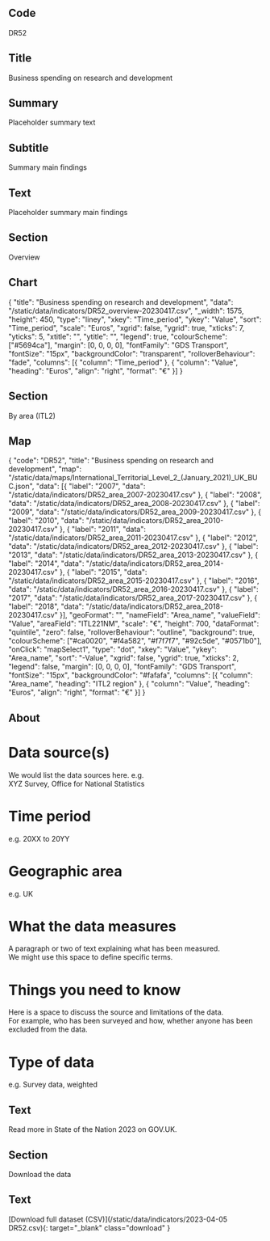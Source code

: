 ## Code
DR52

## Title
Business spending on research and development

## Summary
Placeholder summary text

## Subtitle
Summary main findings

## Text
Placeholder summary main findings

## Section
Overview

## Chart
{ "title": "Business spending on research and development", "data": "/static/data/indicators/DR52_overview-20230417.csv", "_width": 1575, "height": 450, "type": "liney", "xkey": "Time_period", "ykey": "Value", "sort": "Time_period", "scale": "Euros", "xgrid": false, "ygrid": true, "xticks": 7, "yticks": 5, "xtitle": "", "ytitle": "", "legend": true, "colourScheme": ["#5694ca"], "margin": [0, 0, 0, 0], "fontFamily": "GDS Transport", "fontSize": "15px", "backgroundColor": "transparent", "rolloverBehaviour": "fade", "columns": [{ "column": "Time_period" }, { "column": "Value", "heading": "Euros", "align": "right", "format": "€" }] }

## Section
By area (ITL2)

## Map
{ "code": "DR52", "title": "Business spending on research and development", "map": "/static/data/maps/International_Territorial_Level_2_(January_2021)_UK_BUC.json", "data": [{ "label": "2007", "data": "/static/data/indicators/DR52_area_2007-20230417.csv" }, { "label": "2008", "data": "/static/data/indicators/DR52_area_2008-20230417.csv" }, { "label": "2009", "data": "/static/data/indicators/DR52_area_2009-20230417.csv" }, { "label": "2010", "data": "/static/data/indicators/DR52_area_2010-20230417.csv" }, { "label": "2011", "data": "/static/data/indicators/DR52_area_2011-20230417.csv" }, { "label": "2012", "data": "/static/data/indicators/DR52_area_2012-20230417.csv" }, { "label": "2013", "data": "/static/data/indicators/DR52_area_2013-20230417.csv" }, { "label": "2014", "data": "/static/data/indicators/DR52_area_2014-20230417.csv" }, { "label": "2015", "data": "/static/data/indicators/DR52_area_2015-20230417.csv" }, { "label": "2016", "data": "/static/data/indicators/DR52_area_2016-20230417.csv" }, { "label": "2017", "data": "/static/data/indicators/DR52_area_2017-20230417.csv" }, { "label": "2018", "data": "/static/data/indicators/DR52_area_2018-20230417.csv" }], "geoFormat": "", "nameField": "Area_name", "valueField": "Value", "areaField": "ITL221NM", "scale": "€", "height": 700, "dataFormat": "quintile", "zero": false, "rolloverBehaviour": "outline", "background": true, "colourScheme": ["#ca0020", "#f4a582", "#f7f7f7", "#92c5de", "#0571b0"], "onClick": "mapSelect1", "type": "dot", "xkey": "Value", "ykey": "Area_name", "sort": "-Value", "xgrid": false, "ygrid": true, "xticks": 2, "legend": false, "margin": [0, 0, 0, 0], "fontFamily": "GDS Transport", "fontSize": "15px", "backgroundColor": "#fafafa", "columns": [{ "column": "Area_name", "heading": "ITL2 region" }, { "column": "Value", "heading": "Euros", "align": "right", "format": "€" }] }

## About
# Data source(s)
We would list the data sources here. e.g.<br>
XYZ Survey, Office for National Statistics

# Time period
e.g. 20XX to 20YY

# Geographic area
e.g. UK

# What the data measures
A paragraph or two of text explaining what has been measured.<br>
We might use this space to define specific terms.

# Things you need to know
Here is a space to discuss the source and limitations of the data.<br>
For example, who has been surveyed and how, whether anyone has been excluded from the data.

# Type of data
e.g. Survey data, weighted

## Text
Read more in State of the Nation 2023 on GOV.UK.

## Section
Download the data

## Text
[Download full dataset (CSV)](/static/data/indicators/2023-04-05 DR52.csv){: target="_blank" class="download" }

